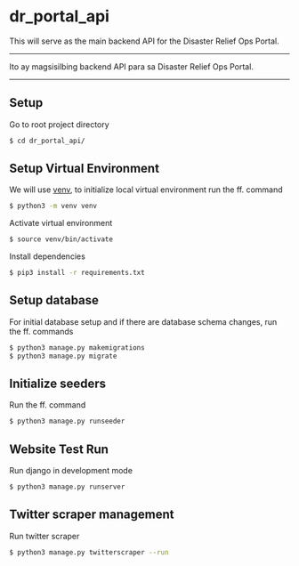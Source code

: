 # dr_portal_api

This will serve as the main backend API for the Disaster Relief Ops Portal.

---

Ito ay magsisilbing backend API para sa Disaster Relief Ops Portal.

---

## Setup
Go to root project directory
``` sh
$ cd dr_portal_api/
```

## Setup Virtual Environment
We will use [venv](https://docs.python.org/3/library/venv.html), to initialize local virtual environment run the ff. command
``` sh
$ python3 -m venv venv
```
Activate virtual environment
``` sh
$ source venv/bin/activate
```
Install dependencies
``` sh
$ pip3 install -r requirements.txt
```

## Setup database
For initial database setup and if there are database schema changes, run the ff. commands
```sh
$ python3 manage.py makemigrations
$ python3 manage.py migrate
```
## Initialize seeders
Run the ff. command
```sh
$ python3 manage.py runseeder
```
## Website Test Run
Run django in development mode 
``` sh
$ python3 manage.py runserver
```

## Twitter scraper management
Run twitter scraper
```sh
$ python3 manage.py twitterscraper --run
```

